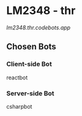 # LM2348 - thr

_lm2348.thr.codebots.app_

## Chosen Bots
### Client-side Bot
reactbot

### Server-side Bot
csharpbot